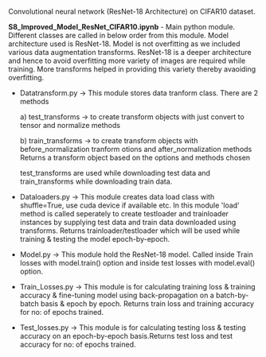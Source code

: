 Convolutional neural network (ResNet-18 Architecture) on CIFAR10 dataset.

**S8_Improved_Model_ResNet_CIFAR10.ipynb** - Main python module. Different classes are called in below order from this module. Model architecture used is ResNet-18. Model is not overfitting as we included various data augmentation transforms. ResNet-18 is a deeper architecture and hence to avoid overfitting more variety of images are required while training. More transforms helped in providing this variety thereby avaoiding overfitting.

- Datatransform.py -> This module stores data tranform class. There are 2 methods 

  a) test_transforms -> to create transform objects with just convert to tensor and normalize methods 
  
  b) train_transforms -> to create transform objects with before_normalization tranform otions and after_normalization methods 
  Returns a transform object based on the options and methods chosen
  
  test_transforms are used while downloading test data and train_transforms while downloading train data.
- Dataloaders.py -> This module creates data load class with shuffle=True, use cuda device if available etc. In this module 'load' method is called seperately to create testloader and trainloader instances by supplying test data and train data downloaded using transforms. Returns trainloader/testloader which will be used while training & testing the model epoch-by-epoch.
- Model.py -> This module hold the ResNet-18 model. Called inside Train losses with model.train() option and inside test losses with model.eval() option.
- Train_Losses.py -> This module is for calculating training loss & training accuracy & fine-tuning model using back-propagation on a batch-by-batch basis & epoch by epoch. Returns train loss and training accuracy for no: of epochs trained.
- Test_losses.py -> This module is for calculating testing loss & testing accuracy on an epoch-by-epoch basis.Returns test loss and test accuracy for no: of epochs trained.
